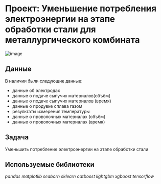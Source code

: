 # Проект: Уменьшение потребления электроэнергии на этапе обработки стали для металлургического комбината

![image](https://user-images.githubusercontent.com/43203558/185768974-a66c7e06-1d27-4666-8092-6004d7579eb6.png)


## Данные

В наличии были следующие данные:

- данные об электродах
- данные о подаче сыпучих материалов(объём)
- данные о подаче сыпучих материалов (время)
- данные о продувке сплава газом
- результаты измерения температуры
- данные о проволочных материалах (объём)
- данные о проволочных материалах (время)

## Задача

Уменьшить потребление электроэнергии на этапе обработки стали

## Используемые библиотеки

*pandas* *matplotlib* *seaborn* *sklearn*  *catboost*  *lightgbm*  *xgboost*  *tensorflow*
